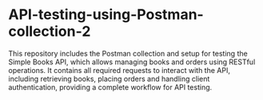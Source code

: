 # API-testing-using-Postman-collection-2
This repository includes the Postman collection and setup for testing the Simple Books API, which allows managing books and orders using RESTful operations. It contains all required requests to interact with the API, including retrieving books, placing orders and handling client authentication, providing a complete workflow for API testing.
